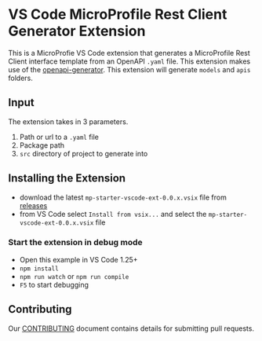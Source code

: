 # VS Code MicroProfile Rest Client Generator Extension
This is a MicroProfie VS Code extension that generates a MicroProfile Rest Client interface template from an OpenAPI `.yaml` file.  This extension makes use of the [openapi-generator](https://github.com/OpenAPITools/openapi-generator).  This extension will generate `models` and `apis` folders.

## Input
The extension takes in 3 parameters. 
1. Path or url to a `.yaml` file
2. Package path 
3. `src` directory of project to generate into

## Installing the Extension
- download the latest `mp-starter-vscode-ext-0.0.x.vsix` file from [releases](https://github.com/dev-tools-for-enterprise-java/mp-rest-client-generator-vscode-ext/releases)
- from VS Code select `Install from vsix...` and select the `mp-starter-vscode-ext-0.0.x.vsix` file

### Start the extension in debug mode
- Open this example in VS Code 1.25+
- `npm install`
- `npm run watch` or `npm run compile`
- `F5` to start debugging

## Contributing
Our [CONTRIBUTING](CONTRIBUTING.md) document contains details for submitting pull requests.